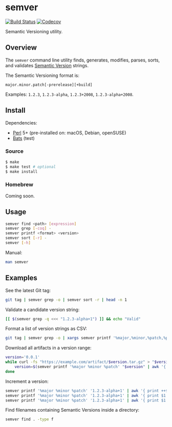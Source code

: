 # semver

[![Build Status](https://travis-ci.com/chriskilding/semver.svg?branch=master)](https://travis-ci.com/chriskilding/semver)
[![Codecov](https://codecov.io/gh/chriskilding/semver/branch/master/graph/badge.svg)](https://codecov.io/gh/chriskilding/semver)

Semantic Versioning utility.

## Overview

The `semver` command line utility finds, generates, modifies, parses, sorts, and validates [Semantic Version](https://semver.org/) strings.

The Semantic Versioning format is:

    major.minor.patch[-prerelease][+build]

Examples: `1.2.3`, `1.2.3-alpha`, `1.2.3+2008`, `1.2.3-alpha+2008`.

## Install

Dependencies:

- [Perl](http://www.perl.org) 5+ (pre-installed on: macOS, Debian, openSUSE)
- [Bats](https://github.com/bats-core/bats-core) (test)

### Source

```bash
$ make
$ make test # optional
$ make install
```

### Homebrew

Coming soon.

## Usage

```bash
semver find <path> [expression]
semver grep [-coq] -
semver printf <format> <version>
semver sort [-r] -
semver [-h]
```

Manual:

```bash
man semver
```

## Examples

See the latest Git tag:

```bash
git tag | semver grep -o | semver sort -r | head -n 1
```    

Validate a candidate version string:

```bash
[[ $(semver grep -q <<< "1.2.3-alpha+1") ]] && echo "Valid"
```

Format a list of version strings as CSV:

```bash
git tag | semver grep -o | xargs semver printf '%major,%minor,%patch,%prerelease,%build' {}
```

Download all artifacts in a version range:

```bash
version='0.0.1'
while curl -fs "https://example.com/artifact/$version.tar.gz" > "$version.tar.gz"; do
    version=$(semver printf '%major %minor %patch' "$version" | awk '{ print $1 "." $2 "." ++$3 }')
done
```

Increment a version:

```bash
semver printf '%major %minor %patch' '1.2.3-alpha+1' | awk '{ print ++$1 "." 0 "." 0 }'   # => 2.0.0
semver printf '%major %minor %patch' '1.2.3-alpha+1' | awk '{ print $1 "." ++$2 "." 0 }'  # => 1.3.0
semver printf '%major %minor %patch' '1.2.3-alpha+1' | awk '{ print $1 "." $2 "." ++$3 }' # => 1.2.4
```

Find filenames containing Semantic Versions inside a directory:

```bash
semver find . -type f
```